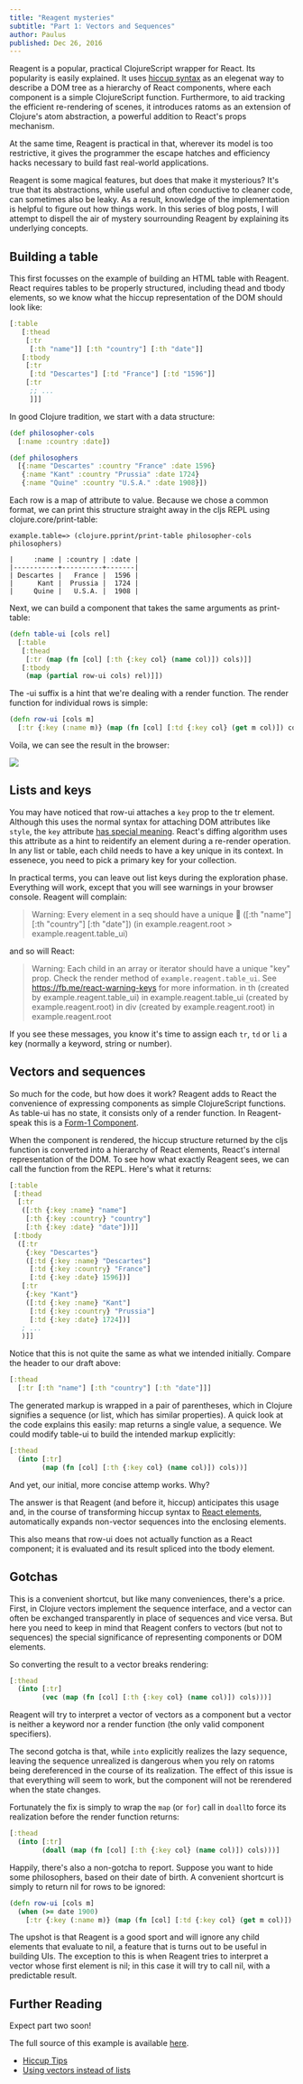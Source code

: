 ```yaml
---
title: "Reagent mysteries"
subtitle: "Part 1: Vectors and Sequences"
author: Paulus
published: Dec 26, 2016
---
```


Reagent is a popular, practical ClojureScript wrapper for React. Its popularity
is easily explained. It uses [hiccup
syntax](https://github.com/weavejester/hiccup/wiki/Syntax) as an elegenat way to
describe a DOM tree as a hierarchy of React components, where each component is a
simple ClojureScript function. Furthermore, to aid tracking the efficient
re-rendering of scenes, it introduces ratoms as an extension of Clojure's atom
abstraction, a powerful addition to React's props mechanism.

At the same time, Reagent is practical in that, wherever its model is too
restrictive, it gives the programmer the escape hatches and efficiency hacks
necessary to build fast real-world applications.

Reagent is some magical features, but does that make it mysterious? It's true that its
abstractions, while useful and often conductive to cleaner code, can sometimes
also be leaky. As a result, knowledge of the implementation is helpful to figure
out how things work. In this series of blog posts, I will attempt to dispell
the air of mystery sourrounding Reagent by explaining its underlying concepts.

## Building a table

This first focusses on the example of building an HTML table with Reagent. React
requires tables to be properly structured, including thead and tbody elements,
so we know what the hiccup representation of the DOM should look like:

```clojure
[:table
   [:thead
    [:tr
     [:th "name"]] [:th "country"] [:th "date"]]
   [:tbody
    [:tr
     [:td "Descartes"] [:td "France"] [:td "1596"]]
    [:tr
     ;; ...
     ]]]
```

In good Clojure tradition, we start with a data structure:

```clojure
(def philosopher-cols
  [:name :country :date])

(def philosophers
  [{:name "Descartes" :country "France" :date 1596}
   {:name "Kant" :country "Prussia" :date 1724}
   {:name "Quine" :country "U.S.A." :date 1908}])
```

Each row is a map of attribute to value. Because we chose a common format, we
can print this structure straight away in the cljs REPL using clojure.core/print-table:

```
example.table=> (clojure.pprint/print-table philosopher-cols philosophers)

|     :name | :country | :date |
|-----------+----------+-------|
| Descartes |   France |  1596 |
|      Kant |  Prussia |  1724 |
|     Quine |   U.S.A. |  1908 |
```

Next, we can build a component that takes the same arguments as print-table:

```clojure
(defn table-ui [cols rel]
  [:table
   [:thead
    [:tr (map (fn [col] [:th {:key col} (name col)]) cols)]]
   [:tbody
    (map (partial row-ui cols) rel)]])

```

The -ui suffix is a hint that we're dealing with a render function. The render
function for individual rows is simple:

```clojure
(defn row-ui [cols m]
  [:tr {:key (:name m)} (map (fn [col] [:td {:key col} (get m col)]) cols)])
```

Voila, we can see the result in the browser:

<img src="/media/philosophers.png">

## Lists and keys

You may have noticed that row-ui attaches a `key` prop to the tr element.
Although this uses the normal syntax for attaching DOM attributes like `style`,
the `key` attribute
[has special meaning](https://facebook.github.io/react/docs/lists-and-keys.html).
React's diffing algorithm uses this attribute as a hint to reidentify an element
during a re-render operation. In any list or table, each child needs to have a
key unique in its context. In essenece, you need to pick a primary key for your
collection.

In practical terms, you can leave out list keys during the exploration phase.
Everything will work, except that you will see warnings in your browser console.
Reagent will complain:

> Warning: Every element in a seq should have a unique :key: ([:th "name"]
> [:th "country"] [:th "date"]) (in example.reagent.root > example.reagent.table_ui)

and so will React:

> Warning: Each child in an array or iterator should have a unique "key" prop. Check the render method of `example.reagent.table_ui`. See https://fb.me/react-warning-keys for more information.
>     in th (created by example.reagent.table_ui)
>     in example.reagent.table_ui (created by example.reagent.root)
>     in div (created by example.reagent.root)
>     in example.reagent.root

If you see these messages, you know it's time to assign each `tr`, `td` or `li` a key
(normally a keyword, string or number).

## Vectors and sequences

So much for the code, but how does it work? Reagent adds to React the
convenience of expressing components as simple ClojureScript functions. As
table-ui has no state, it consists only of a render function. In
Reagent-speak this is a [Form-1 Component](https://github.com/Day8/re-frame/wiki/Creating-Reagent-Components#form-1-a-simple-function).

When the component is rendered, the hiccup structure returned by the cljs
function is converted into a hierarchy of React elements, React's internal
representation of the DOM. To see how what exactly Reagent sees, we can call the
function from the REPL. Here's what it returns:

```clojure
[:table
 [:thead
  [:tr
   ([:th {:key :name} "name"]
    [:th {:key :country} "country"]
    [:th {:key :date} "date"])]]
 [:tbody
  ([:tr
    {:key "Descartes"}
    ([:td {:key :name} "Descartes"]
     [:td {:key :country} "France"]
     [:td {:key :date} 1596])]
   [:tr
    {:key "Kant"}
    ([:td {:key :name} "Kant"]
     [:td {:key :country} "Prussia"]
     [:td {:key :date} 1724])]
   ; ...
   )]]
```

Notice that this is not quite the same as what we intended initially. Compare
the header to our draft above:

```clojure
[:thead
  [:tr [:th "name"] [:th "country"] [:th "date"]]]
```

The generated markup is wrapped in a pair of parentheses, which in Clojure
signifies a sequence (or list, which has similar properties). A quick look at
the code explains this easily: map returns a single value, a sequence. We
could modify table-ui to build the intended markup explicitly:

```clojure
[:thead
  (into [:tr]
        (map (fn [col] [:th {:key col} (name col)]) cols))]
```

And yet, our initial, more concise attemp works. Why?

The answer is that Reagent (and before it, hiccup) anticipates this usage and,
in the course of transforming hiccup syntax to [React elements](https://facebook.github.io/react/blog/2015/12/18/react-components-elements-and-instances.html), automatically
expands non-vector sequences into the enclosing elements.

This also means that row-ui does not actually function as a React component; it
is evaluated and its result spliced into the tbody element.

## Gotchas

This is a convenient shortcut, but like many conveniences, there's a price.
First, in Clojure vectors implement the sequence interface, and a vector can
often be exchanged transparently in place of sequences and vice versa. But here
you need to keep in mind that Reagent confers to vectors (but not to sequences)
the special significance of representing components or DOM elements.

So converting the result to a vector breaks rendering:

```clojure
[:thead
  (into [:tr]
        (vec (map (fn [col] [:th {:key col} (name col)]) cols)))]
```

Reagent will try to interpret a vector of vectors as a component but a vector is
neither a keyword nor a render function (the only valid component specifiers).

The second gotcha is that, while `into` explicitly realizes the lazy sequence,
leaving the sequence unrealized is dangerous when you rely on ratoms being
dereferenced in the course of its realization. The effect of this issue is that
everything will seem to work, but the component will not be rerendered when the
state changes.

Fortunately the fix is simply to wrap the `map` (or `for`) call in `doall`to
force its realization before the render function returns:

```clojure
[:thead
  (into [:tr]
        (doall (map (fn [col] [:th {:key col} (name col)]) cols)))]
```

Happily, there's also a non-gotcha to report. Suppose you want to hide some
philosophers, based on their date of birth. A convenient shortcurt is simply to return
nil for rows to be ignored:

```clojure
(defn row-ui [cols m]
  (when (>= date 1900)
    [:tr {:key (:name m)} (map (fn [col] [:td {:key col} (get m col)]) cols)]))
```

The upshot is that Reagent is a good sport and will ignore any child elements that
evaluate to nil, a feature that is turns out to be useful in building UIs. The
exception to this is when Reagent tries to interpret a vector whose first
element is nil; in this case it will try to call nil, with a predictable result.

## Further Reading

Expect part two soon!

The full source of this example is available [here](https://github.com/pesterhazy/presumably/blob/master/example-src/example/reagent.cljs#L1).

- [Hiccup Tips](http://www.lispcast.com/hiccup-tips)
- [Using vectors instead of lists](https://github.com/Day8/re-frame/wiki/Using-%5B%5D-instead-of-%28%29)
